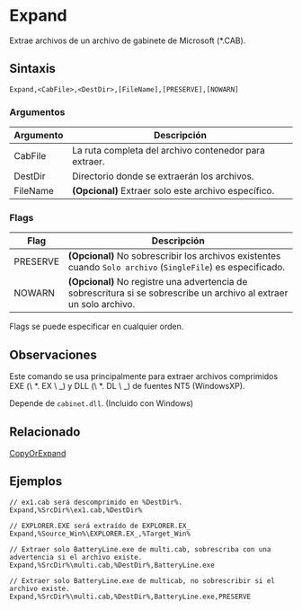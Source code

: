 # Expand

Extrae archivos de un archivo de gabinete de Microsoft (*.CAB).

## Sintaxis

```pebakery
Expand,<CabFile>,<DestDir>,[FileName],[PRESERVE],[NOWARN]
```

### Argumentos

| Argumento | Descripción |
| --- | --- |
| CabFile | La ruta completa del archivo contenedor para extraer. |
| DestDir | Directorio donde se extraerán los archivos. |
| FileName | **(Opcional)** Extraer solo este archivo específico. |

### Flags

| Flag | Descripción |
| --- | --- |
| PRESERVE | **(Opcional)** No sobrescribir los archivos existentes cuando `Solo archivo` (`SingleFile`) es especificado. |
| NOWARN | **(Opcional)** No registre una advertencia de sobrescritura si se sobrescribe un archivo al extraer un solo archivo. |

Flags se puede especificar en cualquier orden.

## Observaciones

Este comando se usa principalmente para extraer archivos comprimidos EXE (\ *. EX \ _) y DLL (\ *. DL \ _) de fuentes NT5 (WindowsXP).

Depende de `cabinet.dll`. (Incluido con Windows)

## Relacionado

[CopyOrExpand](./CopyOrExpand.md)

## Ejemplos

```pebakery
// ex1.cab será descomprimido en %DestDir%.
Expand,%SrcDir%\ex1.cab,%DestDir%
```

```pebakery
// EXPLORER.EXE será extraído de EXPLORER.EX_
Expand,%Source_Win%\EXPLORER.EX_,%Target_Win%
```

```pebakery
// Extraer solo BatteryLine.exe de multi.cab, sobrescriba con una advertencia si el archivo existe.
Expand,%SrcDir%\multi.cab,%DestDir%,BatteryLine.exe
```

```pebakery
// Extraer solo BatteryLine.exe de multicab, no sobrescribir si el archivo existe.
Expand,%SrcDir%\multi.cab,%DestDir%,BatteryLine.exe,PRESERVE
```
